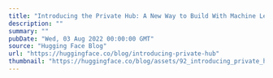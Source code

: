 ```yaml
---
title: "Introducing the Private Hub: A New Way to Build With Machine Learning"
description: ""
summary: ""
pubDate: "Wed, 03 Aug 2022 00:00:00 GMT"
source: "Hugging Face Blog"
url: "https://huggingface.co/blog/introducing-private-hub"
thumbnail: "https://huggingface.co/blog/assets/92_introducing_private_hub/thumbnail.png"
---
```


